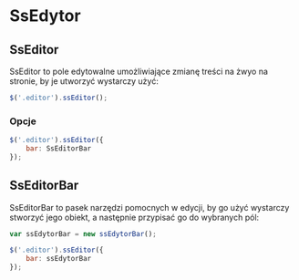 # SsEdytor #

## SsEditor ##

SsEditor to pole edytowalne umożliwiające zmianę treści na żwyo na stronie, by je utworzyć wystarczy użyć:

```js
$('.editor').ssEditor();
```

### Opcje ###
```js
$('.editor').ssEditor({
	bar: SsEditorBar
});
```

## SsEditorBar ##

SsEditorBar to pasek narzędzi pomocnych w edycji, by go użyć wystarczy stworzyć jego obiekt, a następnie przypisać go do wybranych pól:

```js
var ssEdytorBar = new ssEdytorBar();

$('.editor').ssEditor({
	bar: ssEdytorBar
});
```